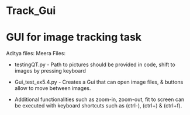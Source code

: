 # Track_Gui
# GUI for image tracking task

Aditya files:
Meera Files:
- testingQT.py - Path to pictures should be provided in code, shift to images by pressing keyboard

- Gui_test_ex5.4.py - Creates a Gui that can open image files, & buttons allow to move between images. 
- Additional functionalities such as zoom-in, zoom-out, fit to screen can be executed with keyboard shortcuts such as (ctrl-), (ctrl+) & (ctrl+f).  
